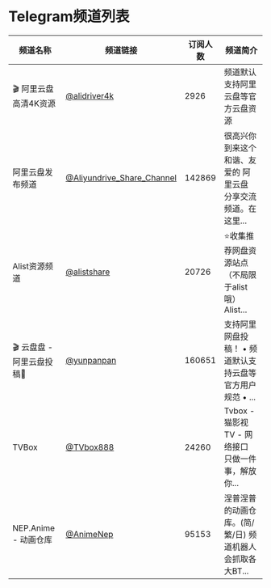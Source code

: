 # Telegram频道列表

| 频道名称 | 频道链接 | 订阅人数 | 频道简介 |
|----------|----------|----------|----------|
| 🎬 阿里云盘高清4K资源 | [@alidriver4k](https://t.me/alidriver4k) | 2926 | 频道默认支持阿里云盘等官方云盘资源  |
| 阿里云盘发布频道 | [@Aliyundrive_Share_Channel](https://t.me/Aliyundrive_Share_Channel) | 142869 | 很高兴你到来这个和谐、友爱的 阿里云盘 分享交流频道。在这里... |
| Alist资源频道 | [@alistshare](https://t.me/alistshare) | 20726 | ⭐️收集推荐网盘资源站点（不局限于alist哦） Alist... |
| 🎬 云盘盘 - 阿里云盘投稿🚦 | [@yunpanpan](https://t.me/yunpanpan) | 160651 | 支持阿里网盘投稿！ • 频道默认支持云盘等官方用户规范 • ... |
| TVBox | [@TVbox888](https://t.me/TVbox888) | 24260 | Tvbox - 猫影视TV - 网络接口 只做一件事，解放你... |
| NEP.Anime - 动画仓库 | [@AnimeNep](https://t.me/AnimeNep) | 95153 | 涅普涅普的动画仓库。(简/繁/日) 频道机器人会抓取各大BT... |
